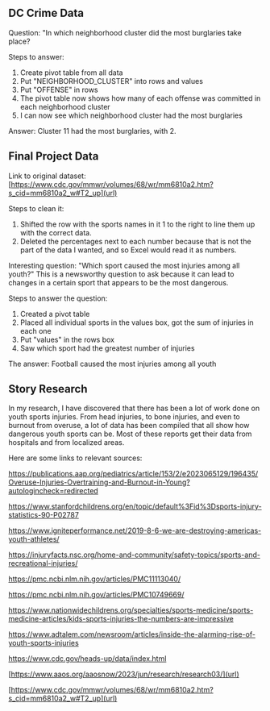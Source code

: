 DC Crime Data
-
Question: "In which neighborhood cluster did the most burglaries take place?

Steps to answer:

  1. Create pivot table from all data
  2. Put "NEIGHBORHOOD_CLUSTER" into rows and values
  3. Put "OFFENSE" in rows
  4. The pivot table now shows how many of each offense was committed in each neighborhood cluster
  5. I can now see which neighborhood cluster had the most burglaries

Answer: Cluster 11 had the most burglaries, with 2.

Final Project Data
-
Link to original dataset: [https://www.cdc.gov/mmwr/volumes/68/wr/mm6810a2.htm?s_cid=mm6810a2_w#T2_up](url)

Steps to clean it:
1. Shifted the row with the sports names in it 1 to the right to line them up with the correct data.
2. Deleted the percentages next to each number because that is not the part of the data I wanted, and so Excel would read it as numbers.

Interesting question: "Which sport caused the most injuries among all youth?" This is a newsworthy question to ask because it can lead to changes in a certain sport that appears to be the most dangerous.

Steps to answer the question:
1. Created a pivot table
2. Placed all individual sports in the values box, got the sum of injuries in each one
3. Put "values" in the rows box
4. Saw which sport had the greatest number of injuries

The answer: Football caused the most injuries among all youth

Story Research
-
In my research, I have discovered that there has been a lot of work done on youth sports injuries. From head injuries, to bone injuries, and even to burnout from overuse, a lot of data has been compiled that all show how dangerous youth sports can be. Most of these reports get their data from hospitals and from localized areas.

Here are some links to relevant sources:

[https://publications.aap.org/pediatrics/article/153/2/e2023065129/196435/Overuse-Injuries-Overtraining-and-Burnout-in-Young?autologincheck=redirected
](url)

[https://www.stanfordchildrens.org/en/topic/default%3Fid%3Dsports-injury-statistics-90-P02787
](url)

[https://www.igniteperformance.net/2019-8-6-we-are-destroying-americas-youth-athletes/ 
](url)

[https://injuryfacts.nsc.org/home-and-community/safety-topics/sports-and-recreational-injuries/
](url)

[https://pmc.ncbi.nlm.nih.gov/articles/PMC11113040/
](url)

[https://pmc.ncbi.nlm.nih.gov/articles/PMC10749669/
](url)

[https://www.nationwidechildrens.org/specialties/sports-medicine/sports-medicine-articles/kids-sports-injuries-the-numbers-are-impressive
](url)

[https://www.adtalem.com/newsroom/articles/inside-the-alarming-rise-of-youth-sports-injuries
](url)

[https://www.cdc.gov/heads-up/data/index.html
](url)

[https://www.aaos.org/aaosnow/2023/jun/research/research03/](url)

[https://www.cdc.gov/mmwr/volumes/68/wr/mm6810a2.htm?s_cid=mm6810a2_w#T2_up](url)
